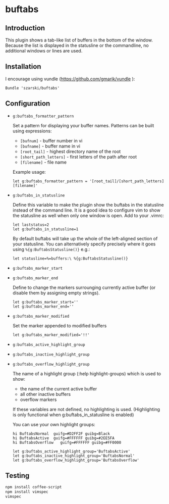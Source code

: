 buftabs
=======

Introduction
------------

This plugin shows a tab-like list of buffers in the bottom of the window.
Because the list is displayed in the statusline or the commandline,
no additional windows or lines are used.

Installation
------------

I encourage using vundle (https://github.com/gmarik/vundle ):

```vimscript
Bundle 'szarski/buftabs'
```

Configuration
-------------

  * `g:buftabs_formatter_pattern`

    Set a pattern for displaying your buffer names.
    Patterns can be built using expressions:

      * `[bufnum]` - buffer number in vi
      * `[bufname]` - buffer name in vi
      * `[root_tail]` - highest directory name of the root
      * `[short_path_letters]` - first letters of the path after root 
      * `[filename]` - file name

    Example usage:
    ```vimscript
    let g:buftabs_formatter_pattern = '[root_tail]/[short_path_letters][filename]'
    ```

  * `g:buftabs_in_statusline`

    Define this variable to make the plugin show the buftabs in the statusline
    instead of the command line. It is a good idea to configure vim to show
    the statusline as well when only one window is open. Add to your .vimrc:

    ```vimscript
    let laststatus=2
    let g:buftabs_in_statusline=1
    ```
     
    By default buftabs will take up the whole of the left-aligned section of
    your statusline. You can alternatively specify precisely where it goes
    using `%{g:BuftabsStatusline()}` e.g.:

    ```vimscript
    let statusline=%=buffers:\ %{g:BuftabsStatusline()}
    ```

  * `g:buftabs_marker_start`
  * `g:buftabs_marker_end`

    Define to change the markers surrounging currently active buffer (or disable them by assigning empty strings).

    ```vimscript
    let g:buftabs_marker_start=''
    let g:buftabs_marker_end=''
    ```
  * `g:buftabs_marker_modified`

    Set the marker appended to modified buffers

    ```vimscript
    let g:buftabs_marker_modified='!!'
    ```
  * `g:buftabs_active_highlight_group`
  * `g:buftabs_inactive_highlight_group`
  * `g:buftabs_overflow_highlight_group`

    The name of a highlight group (:help highlight-groups) which is used to
    show:

      * the name of the current active buffer
      * all other inactive buffers
      * overflow markers

    If these variables are not defined, no highlighting is used.
    (Highlighting is only functional when g:buftabs_in_statusline is enabled)

    You can use your own highlight groups:

    ```vimscript
    hi BuftabsNormal  guifg=#D2FF2F guibg=Black
    hi BuftabsActive  guifg=#FFFFFF guibg=#2EE5FA
    hi BuftabsOverflow   guifg=#FFFFFF guibg=#FF0000

    let g:buftabs_active_highlight_group='BuftabsActive'
    let g:buftabs_inactive_highlight_group='BuftabsNormal'
    let g:buftabs_overflow_highlight_group='BuftabsOverflow'
    ```

Testing
-------

```bash
npm install coffee-script
npm install vimspec
vimspec
```
